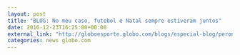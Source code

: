 ```yaml
---
layout: post
title: "BLOG: No meu caso, futebol e Natal sempre estiveram juntos"
date: 2016-12-23T16:25:00+00:00
external_link: "http://globoesporte.globo.com/blogs/especial-blog/peron-na-arquibancada/post/no-meu-caso-futebol-e-natal-sempre-estiveram-juntos.html"
categories: news globo.com
---
```


